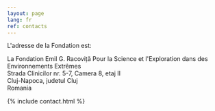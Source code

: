 ```yaml
---
layout: page
lang: fr
ref: contacts
---
```


L'adresse de la Fondation est:

La Fondation Emil G. Racoviță Pour la Science et l'Exploration dans des Environnements Extrêmes<br />
Strada Clinicilor nr. 5-7, Camera 8, etaj II<br />
Cluj-Napoca, judetul Cluj<br />
Romania

{% include contact.html %}
